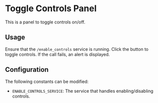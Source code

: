# Toggle Controls Panel
This is a panel to toggle controls on/off.

## Usage
Ensure that the `/enable_controls` service is running. Click the button to toggle controls.
If the call fails, an alert is displayed.

## Configuration
The following constants can be modified:
- `ENABLE_CONTROLS_SERVICE`: The service that handles enabling/disabling controls.
